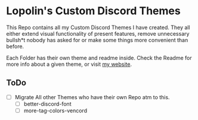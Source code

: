 # Lopolin's Custom Discord Themes
This Repo contains all my Custom Discord Themes I have created. They all either extend visual functionality of present features, remove unnecessary bullsh\*t nobody has asked for or make some things more convenient than before.

Each Folder has their own theme and readme inside. Check the Readme for more info about a given theme, or visit [my website](https://lopolin-lp.github.io).

## ToDo
- [ ] Migrate All other Themes who have their own Repo atm to this.
  - [ ] better-discord-font
  - [ ] more-tag-colors-vencord
